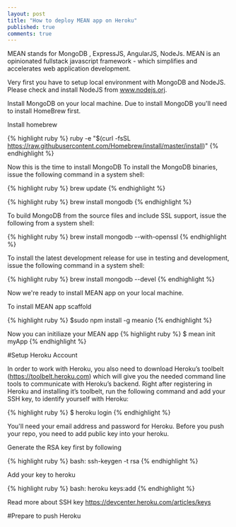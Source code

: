 ```yaml
---
layout: post
title: "How to deploy MEAN app on Heroku"
published: true
comments: true
---
```

MEAN stands for MongoDB , ExpressJS, AngularJS, NodeJs. MEAN is an opinionated fullstack javascript framework - 
which simplifies and accelerates web application development. 

Very first you have to setup local environment with MongoDB and NodeJS. Please check and install NodeJS from www.nodejs.orj.

Install MongoDB on your local machine. Due to install MongoDB you'll need to install HomeBrew first. 

Install homebrew 

{% highlight ruby %}
ruby -e "$(curl -fsSL https://raw.githubusercontent.com/Homebrew/install/master/install)"
{% endhighlight %}

Now this is the time to install MongoDB
To install the MongoDB binaries, issue the following command in a system shell:

{% highlight ruby %}
brew update
{% endhighlight %}

{% highlight ruby %}
brew install mongodb
{% endhighlight %}

To build MongoDB from the source files and include SSL support, issue the following from a system shell:

{% highlight ruby %}
brew install mongodb --with-openssl
{% endhighlight %}

To install the latest development release for use in testing and development, issue the following command in a system shell:

{% highlight ruby %}
brew install mongodb --devel
{% endhighlight %}

Now we're ready to install MEAN app on your local machine. 

To install MEAN app scaffold

{% highlight ruby %}
$sudo npm install -g meanio
{% endhighlight %}

Now you can initiliaze your MEAN app
{% highlight ruby %}
$ mean init myApp
{% endhighlight %}

#Setup Heroku Account

In order to work with Heroku, you also need to download Heroku’s toolbelt (https://toolbelt.heroku.com) which will give you the needed command line tools to communicate with Heroku’s backend. Right after registering in Heroku and installing it’s toolbelt, run the following command and add your SSH key, to identify yourself with Heroku:

{% highlight ruby %}
$ heroku login
{% endhighlight %}

You'll need your email address and password for Heroku. Before you push your repo, you need to add public key into your heroku.

Generate the RSA key first by following

{% highlight ruby %}
bash: ssh-keygen -t rsa
{% endhighlight %}

Add your key to heroku

{% highlight ruby %}
bash: heroku keys:add
{% endhighlight %}

Read more about SSH key https://devcenter.heroku.com/articles/keys

#Prepare to push Heroku




